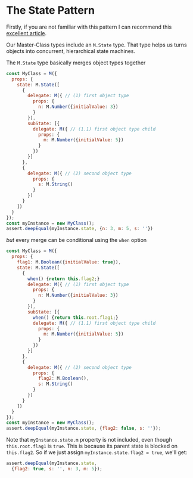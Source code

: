 # The State Pattern

Firstly, if you are not familiar with this pattern I can recommend this [excellent article](http://gameprogrammingpatterns.com/state.html).

Our Master-Class types include an `M.State` type. That type helps us turns objects into concurrent, hierarchical state machines.

The `M.State` type basically merges object types together

```js
const MyClass = M({
  props: {
    state: M.State([
      {
        delegate: M({ // (1) first object type
          props: {
            n: M.Number({initialValue: 3})
          }
        }),
        subState: [{
          delegate: M({ // (1.1) first object type child
            props: {
              m: M.Number({initialValue: 5})
            }
          })
        }]
      },
      {
        delegate: M({ // (2) second object type
          props: {
            s: M.String()
          }
        })
      }
    ])
  }
});
const myInstance = new MyClass();
assert.deepEqual(myInstance.state, {n: 3, m: 5, s: ''})
```

*but* every merge can be conditional using the `when` option

```js
const MyClass = M({
  props: {
    flag1: M.Boolean({initialValue: true}),
    state: M.State([
      {
        when() {return this.flag2;}
        delegate: M({ // (1) first object type
          props: {
            n: M.Number({initialValue: 3})
          }
        }),
        subState: [{
          when() {return this.root.flag1;}
          delegate: M({ // (1.1) first object type child
            props: {
              m: M.Number({initialValue: 5})
            }
          })
        }]
      },
      {
        delegate: M({ // (2) second object type
          props: {
            flag2: M.Boolean(),
            s: M.String()
          }
        })
      }
    ])
  }
});
const myInstance = new MyClass();
assert.deepEqual(myInstance.state, {flag2: false, s: ''});
```
Note that `myInstance.state.m` property is not included, even though `this.root.flag1` is `true`. This is because its parent state is blocked on `this.flag2`. So if we just assign `myInstance.state.flag2 = true`, we'll get:

```js
assert.deepEqual(myInstance.state, 
  {flag2: true, s: '', n: 3, m: 5});
```

